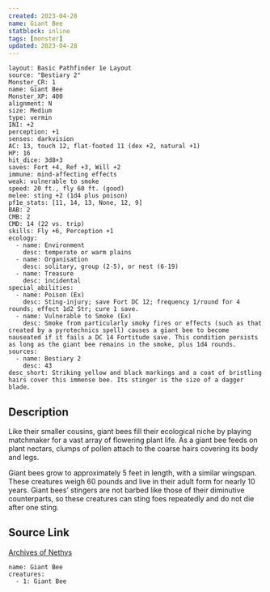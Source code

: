 ```yaml
---
created: 2023-04-28
name: Giant Bee
statblock: inline
tags: [monster]
updated: 2023-04-28
---
```

```statblock
layout: Basic Pathfinder 1e Layout
source: "Bestiary 2"
Monster_CR: 1
name: Giant Bee
Monster_XP: 400
alignment: N
size: Medium
type: vermin
INI: +2
perception: +1
senses: darkvision
AC: 13, touch 12, flat-footed 11 (dex +2, natural +1)
HP: 16
hit_dice: 3d8+3
saves: Fort +4, Ref +3, Will +2
immune: mind-affecting effects
weak: vulnerable to smoke
speed: 20 ft., fly 60 ft. (good)
melee: sting +2 (1d4 plus poison)
pf1e_stats: [11, 14, 13, None, 12, 9]
BAB: 2
CMB: 2
CMD: 14 (22 vs. trip)
skills: Fly +6, Perception +1
ecology:
  - name: Environment
    desc: temperate or warm plains
  - name: Organisation
    desc: solitary, group (2-5), or nest (6-19)
  - name: Treasure
    desc: incidental
special_abilities:
  - name: Poison (Ex)
    desc: Sting-injury; save Fort DC 12; frequency 1/round for 4 rounds; effect 1d2 Str; cure 1 save.
  - name: Vulnerable to Smoke (Ex)
    desc: Smoke from particularly smoky fires or effects (such as that created by a pyrotechnics spell) causes a giant bee to become nauseated if it fails a DC 14 Fortitude save. This condition persists as long as the giant bee remains in the smoke, plus 1d4 rounds.
sources:
  - name: Bestiary 2
    desc: 43
desc_short: Striking yellow and black markings and a coat of bristling hairs cover this immense bee. Its stinger is the size of a dagger blade. 
```
## Description
Like their smaller cousins, giant bees fill their ecological niche by playing matchmaker for a vast array of flowering plant life. As a giant bee feeds on plant nectars, clumps of pollen attach to the coarse hairs covering its body and legs. 

Giant bees grow to approximately 5 feet in length, with a similar wingspan. These creatures weigh 60 pounds and live in their adult form for nearly 10 years. Giant bees’ stingers are not barbed like those of their diminutive counterparts, so these creatures can sting foes repeatedly and do not die after one sting.
## Source Link
[Archives of Nethys](https://aonprd.com/MonsterDisplay.aspx?ItemName=Giant%20Bee)
```encounter-table
name: Giant Bee
creatures:
  - 1: Giant Bee
```
